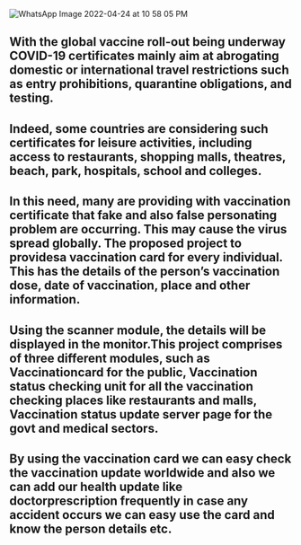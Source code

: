 ![WhatsApp Image 2022-04-24 at 10 58 05 PM](https://user-images.githubusercontent.com/101258847/164990024-a4410a3d-d0b6-4290-be18-4c90c845dc9e.jpeg)
## With the global vaccine roll-out being underway COVID-19 certificates mainly aim at abrogating domestic or international travel restrictions such as entry prohibitions, quarantine obligations, and testing.
## Indeed, some countries are considering such certificates for leisure activities, including access to restaurants, shopping malls, theatres, beach, park, hospitals, school and colleges.
## In this need, many are providing with vaccination certificate that fake and also false personating problem are occurring. This may cause the virus spread globally. The proposed project to providesa vaccination card for every individual. This has the details of the person’s vaccination dose, date of vaccination, place and other information.
## Using the scanner module, the details will be displayed in the monitor.This project comprises of three different modules, such as Vaccinationcard for the public, Vaccination status checking unit for all the vaccination checking places like restaurants and malls, Vaccination status update server page for the govt and medical sectors.
## By using the vaccination card we can easy check the vaccination update worldwide and also we can add our health update like  doctorprescription frequently in case any accident occurs we can easy use the card and know the person details etc. 



